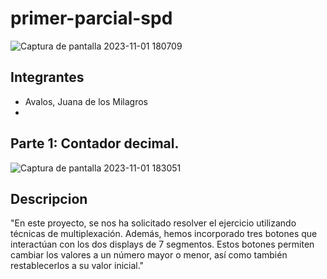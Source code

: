 # primer-parcial-spd
![Captura de pantalla 2023-11-01 180709](https://github.com/Milagros-avalos/primer-parcial-spd/assets/93937678/16a0e228-c27e-49cd-b114-fc275222b4c6)

## Integrantes
- Avalos, Juana de los Milagros
- 

## Parte 1: Contador decimal.
![Captura de pantalla 2023-11-01 183051](https://github.com/Milagros-avalos/primer-parcial-spd/assets/93937678/42c3c26b-d38e-4db1-a45f-418997e12615)



## Descripcion 
"En este proyecto, se nos ha solicitado resolver el ejercicio utilizando técnicas de multiplexación. Además, hemos incorporado tres botones que interactúan con los dos displays de 7 segmentos. Estos botones permiten cambiar los valores a un número mayor o menor, así como también restablecerlos a su valor inicial."

